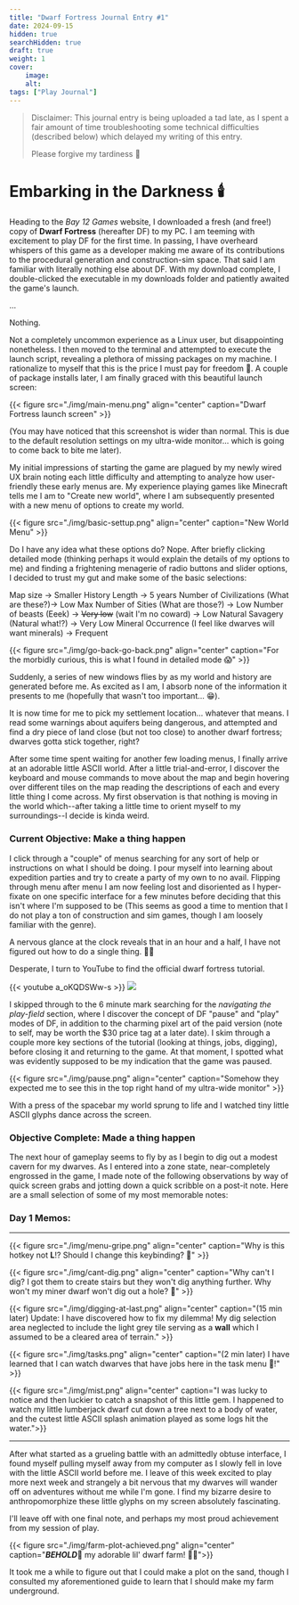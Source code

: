 ```yaml
---
title: "Dwarf Fortress Journal Entry #1"
date: 2024-09-15
hidden: true
searchHidden: true
draft: true
weight: 1
cover:
    image:
    alt:
tags: ["Play Journal"]
---
```


> Disclaimer: This journal entry is being uploaded a tad late, as I spent a fair amount of time troubleshooting some technical difficulties (described below) which delayed my writing of this entry.
>
> Please forgive my tardiness 🙏

# Embarking in the Darkness 🕯️

Heading to the _Bay 12 Games_ website, I downloaded a fresh (and free!) copy of **Dwarf Fortress** (hereafter DF) to my PC. I am teeming with excitement to play DF for the first time. In passing, I have overheard whispers of this game as a developer making me aware of its contributions to the procedural generation and construction-sim space. That said I am familiar with literally nothing else about DF. With my download complete, I double-clicked the executable in my downloads folder and patiently awaited the game's launch.

...

Nothing.

Not a completely uncommon experience as a Linux user, but disappointing nonetheless. I then moved to the terminal and attempted to execute the launch script, revealing a plethora of missing packages on my machine. I rationalize to myself that this is the price I must pay for freedom 🐧. A couple of package installs later, I am finally graced with this beautiful launch screen:

{{< figure src="./img/main-menu.png" align="center" caption="Dwarf Fortress launch screen" >}}

(You may have noticed that this screenshot is wider than normal. This is due to the default resolution settings on my ultra-wide monitor... which is going to come back to bite me later).

My initial impressions of starting the game are plagued by my newly wired UX brain noting each little difficulty and attempting to analyze how user-friendly these early menus are. My experience playing games like Minecraft tells me I am to "Create new world", where I am subsequently presented with a new menu of options to create my world.

{{< figure src="./img/basic-settup.png" align="center" caption="New World Menu" >}}

Do I have any idea what these options do? Nope. After briefly clicking detailed mode (thinking perhaps it would explain the details of my options to me) and finding a frightening menagerie of radio buttons and slider options, I decided to trust my gut and make some of the basic selections:

Map size -> Smaller
History Length -> 5 years
Number of Civilizations (What are these?)-> Low
Max Number of Sities (What are those?) -> Low
Number of beasts (Eeek) -> ~~Very low~~ (wait I'm no coward) -> Low
Natural Savagery (Natural what!?) -> Very Low
Mineral Occurrence (I feel like dwarves will want minerals) -> Frequent

{{< figure src="./img/go-back-go-back.png" align="center" caption="For the morbidly curious, this is what I found in detailed mode 😱" >}}

Suddenly, a series of new windows flies by as my world and history are generated before me. As excited as I am, I absorb none of the information it presents to me (hopefully that wasn't too important... 😁).

It is now time for me to pick my settlement location... whatever that means. I read some warnings about aquifers being dangerous, and attempted and find a dry piece of land close (but not too close) to another dwarf fortress; dwarves gotta stick together, right?

After some time spent waiting for another few loading menus, I finally arrive at an adorable little ASCII world. After a little trial-and-error, I discover the keyboard and mouse commands to move about the map and begin hovering over different tiles on the map reading the descriptions of each and every little thing I come across. My first observation is that nothing is moving in the world which--after taking a little time to orient myself to my surroundings--I decide is kinda weird.

### Current Objective: Make a thing happen

I click through a "couple" of menus searching for any sort of help or instructions on what I should be doing. I pour myself into learning about expedition parties and try to create a party of my own to no avail. Flipping through menu after menu I am now feeling lost and disoriented as I hyper-fixate on one specific interface for a few minutes before deciding that this isn't where I'm supposed to be (This seems as good a time to mention that I do not play a ton of construction and sim games, though I am loosely familiar with the genre).

A nervous glance at the clock reveals that in an hour and a half, I have not figured out how to do a single thing. 😵‍💫

Desperate, I turn to YouTube to find the official dwarf fortress tutorial.

{{< youtube a_oKQDSWw-s >}}
![](https://www.youtube.com/watch?v=a_oKQDSWw-s)

I skipped through to the 6 minute mark searching for the _navigating the play-field_ section, where I discover the concept of DF "pause" and "play" modes of DF, in addition to the charming pixel art of the paid version (note to self, may be worth the $30 price tag at a later date). I skim through a couple more key sections of the tutorial (looking at things, jobs, digging), before closing it and returning to the game. At that moment, I spotted what was evidently supposed to be my indication that the game was paused.

{{< figure src="./img/pause.png" align="center" caption="Somehow they expected me to see this in the top right hand of my ultra-wide monitor" >}}

With a press of the spacebar my world sprung to life and I watched tiny little ASCII glyphs dance across the screen.

### Objective Complete: Made a thing happen

The next hour of gameplay seems to fly by as I begin to dig out a modest cavern for my dwarves. As I entered into a zone state, near-completely engrossed in the game, I made note of the following observations by way of quick screen grabs and jotting down a quick scribble on a post-it note. Here are a small selection of some of my most memorable notes:

### Day 1 Memos:

---

{{< figure src="./img/menu-gripe.png" align="center" caption="Why is this hotkey not **L**!? Should I change this keybinding? 🤔" >}}

{{< figure src="./img/cant-dig.png" align="center" caption="Why can't I dig? I got them to create stairs but they won't dig anything further. Why won't my miner dwarf won't dig out a hole? 💢" >}}

{{< figure src="./img/digging-at-last.png" align="center" caption="(15 min later) Update: I have discovered how to fix my dilemma! My dig selection area neglected to include the light grey tile serving as a **wall** which I assumed to be a cleared area of terrain." >}}

{{< figure src="./img/tasks.png" align="center" caption="(2 min later) I have learned that I can watch dwarves that have jobs here in the task menu 👀!" >}}

{{< figure src="./img/mist.png" align="center" caption="I was lucky to notice and then luckier to catch a snapshot of this little gem. I happened to watch my little lumberjack dwarf cut down a tree next to a body of water, and the cutest little ASCII splash animation played as some logs hit the water.">}}

---

After what started as a grueling battle with an admittedly obtuse interface, I found myself pulling myself away from my computer as I slowly fell in love with the little ASCII world before me. I leave of this week excited to play more next week and strangely a bit nervous that my dwarves will wander off on adventures without me while I'm gone. I find my bizarre desire to anthropomorphize these little glyphs on my screen absolutely fascinating.

I'll leave off with one final note, and perhaps my most proud achievement from my session of play.

{{< figure src="./img/farm-plot-achieved.png" align="center" caption="**_BEHOLD_**📣 my adorable lil' dwarf farm! 🧑‍🌾">}}

It took me a while to figure out that I could make a plot on the sand, though I consulted my aforementioned guide to learn that I should make my farm underground.
